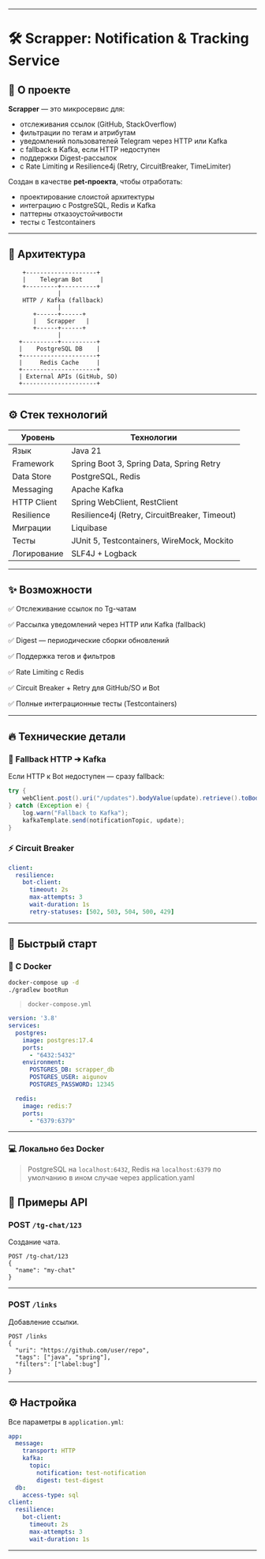 

---


# 🛠 Scrapper: Notification & Tracking Service

## 🚀 О проекте

**Scrapper** — это микросервис для:
- отслеживания ссылок (GitHub, StackOverflow)
- фильтрации по тегам и атрибутам
- уведомлений пользователей Telegram через HTTP или Kafka
- с fallback в Kafka, если HTTP недоступен
- поддержки Digest-рассылок
- с Rate Limiting и Resilience4j (Retry, CircuitBreaker, TimeLimiter)

Создан в качестве **pet-проекта**, чтобы отработать:
- проектирование слоистой архитектуры
- интеграцию с PostgreSQL, Redis и Kafka
- паттерны отказоустойчивости
- тесты с Testcontainers

---

## 🧭 Архитектура

```plaintext
    +--------------------+
    |    Telegram Bot     |
    +---------+----------+
              |
    HTTP / Kafka (fallback)
              |
       +------+------+
       |   Scrapper   |
       +------+------+
              |
   +----------+----------+
   |    PostgreSQL DB    |
   +---------------------+
   |     Redis Cache     |
   +---------------------+
   | External APIs (GitHub, SO)
   +---------------------+
````

---

## ⚙️ Стек технологий

| Уровень     | Технологии                                    |
| ----------- | --------------------------------------------- |
| Язык        | Java 21                                       |
| Framework   | Spring Boot 3, Spring Data, Spring Retry      |
| Data Store  | PostgreSQL, Redis                             |
| Messaging   | Apache Kafka                                  |
| HTTP Client | Spring WebClient, RestClient                  |
| Resilience  | Resilience4j (Retry, CircuitBreaker, Timeout) |
| Миграции    | Liquibase                                     |
| Тесты       | JUnit 5, Testcontainers, WireMock, Mockito    |
| Логирование | SLF4J + Logback                               |

---

## ✨ Возможности

✅ Отслеживание ссылок по Tg-чатам

✅ Рассылка уведомлений через HTTP или Kafka (fallback) 

✅ Digest — периодические сборки обновлений 

✅ Поддержка тегов и фильтров 

✅ Rate Limiting с Redis 

✅ Circuit Breaker + Retry для GitHub/SO и Bot 

✅ Полные интеграционные тесты (Testcontainers)

---

## 🔥 Технические детали

### 🚨 Fallback HTTP ➔ Kafka

Если HTTP к Bot недоступен — сразу fallback:

```java
try {
    webClient.post().uri("/updates").bodyValue(update).retrieve().toBodilessEntity();
} catch (Exception e) {
    log.warn("Fallback to Kafka");
    kafkaTemplate.send(notificationTopic, update);
}
```

### ⚡ Circuit Breaker

```yaml
client:
  resilience:
    bot-client:
      timeout: 2s
      max-attempts: 3
      wait-duration: 1s
      retry-statuses: [502, 503, 504, 500, 429]
```

---

## 🚀 Быстрый старт

### 🐳 С Docker

```bash
docker-compose up -d
./gradlew bootRun
```

> `docker-compose.yml`

```yaml
version: '3.8'
services:
  postgres:
    image: postgres:17.4
    ports:
      - "6432:5432"
    environment:
      POSTGRES_DB: scrapper_db
      POSTGRES_USER: aigunov
      POSTGRES_PASSWORD: 12345

  redis:
    image: redis:7
    ports:
      - "6379:6379"
```

---

### 💻 Локально без Docker

> PostgreSQL на `localhost:6432`, Redis на `localhost:6379` по умолчанию
в ином случае через application.yaml


## 🔗 Примеры API

### POST `/tg-chat/123`

Создание чата.

```http
POST /tg-chat/123
{
  "name": "my-chat"
}
```

---

### POST `/links`

Добавление ссылки.

```http
POST /links
{
  "uri": "https://github.com/user/repo",
  "tags": ["java", "spring"],
  "filters": ["label:bug"]
}
```

---

## ⚙️ Настройка

Все параметры в `application.yml`:

```yaml
app:
  message:
    transport: HTTP
    kafka:
      topic:
        notification: test-notification
        digest: test-digest
  db:
    access-type: sql
client:
  resilience:
    bot-client:
      timeout: 2s
      max-attempts: 3
      wait-duration: 1s
```


---



